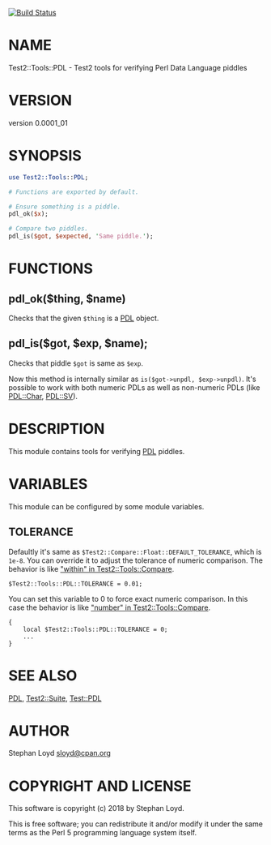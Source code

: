 [![Build Status](https://travis-ci.org/stphnlyd/perl5-Test2-Tools-PDL.svg?branch=master)](https://travis-ci.org/stphnlyd/perl5-Test2-Tools-PDL)

# NAME

Test2::Tools::PDL - Test2 tools for verifying Perl Data Language piddles

# VERSION

version 0.0001\_01

# SYNOPSIS

```perl
use Test2::Tools::PDL;

# Functions are exported by default.

# Ensure something is a piddle.
pdl_ok($x);

# Compare two piddles.
pdl_is($got, $expected, 'Same piddle.');
```

# FUNCTIONS

## pdl\_ok($thing, $name)

Checks that the given `$thing` is a [PDL](https://metacpan.org/pod/PDL) object.

## pdl\_is($got, $exp, $name);

Checks that piddle `$got` is same as `$exp`.

Now this method is internally similar as
`is($got->unpdl, $exp->unpdl)`. It's possible to work with both
numeric PDLs as well as non-numeric PDLs (like [PDL::Char](https://metacpan.org/pod/PDL::Char), [PDL::SV](https://metacpan.org/pod/PDL::SV)).

# DESCRIPTION 

This module contains tools for verifying [PDL](https://metacpan.org/pod/PDL) piddles.

# VARIABLES

This module can be configured by some module variables.

## TOLERANCE

Defaultly it's same as `$Test2::Compare::Float::DEFAULT_TOLERANCE`, which
is `1e-8`. You can override it to adjust the tolerance of numeric
comparison. The behavior is like ["within" in Test2::Tools::Compare](https://metacpan.org/pod/Test2::Tools::Compare#within).

```
$Test2::Tools::PDL::TOLERANCE = 0.01;
```

You can set this variable to 0 to force exact numeric comparison. In this
case the behavior is like ["number" in Test2::Tools::Compare](https://metacpan.org/pod/Test2::Tools::Compare#number).

```
{
    local $Test2::Tools::PDL::TOLERANCE = 0;
    ...
}
```

# SEE ALSO

[PDL](https://metacpan.org/pod/PDL), [Test2::Suite](https://metacpan.org/pod/Test2::Suite), [Test::PDL](https://metacpan.org/pod/Test::PDL)

# AUTHOR

Stephan Loyd <sloyd@cpan.org>

# COPYRIGHT AND LICENSE

This software is copyright (c) 2018 by Stephan Loyd.

This is free software; you can redistribute it and/or modify it under
the same terms as the Perl 5 programming language system itself.

